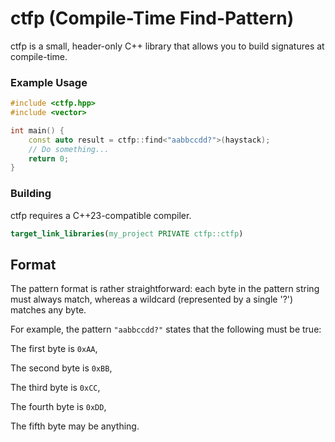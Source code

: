 # ctfp (Compile-Time Find-Pattern)

ctfp is a small, header-only C++ library that allows you to build signatures at compile-time.

### Example Usage

```cpp
#include <ctfp.hpp>
#include <vector>

int main() {
    const auto result = ctfp::find<"aabbccdd?">(haystack);
    // Do something...
    return 0;
}
```

### Building

ctfp requires a C++23-compatible compiler.

```cmake
target_link_libraries(my_project PRIVATE ctfp::ctfp)
```
## Format

The pattern format is rather straightforward: each byte in the pattern string must always match, whereas a wildcard (represented by a single '?') matches any byte.

For example, the pattern `"aabbccdd?"` states that the following must be true:

The first byte is `0xAA`,

The second byte is `0xBB`,

The third byte is `0xCC`,

The fourth byte is `0xDD`,

The fifth byte may be anything.
